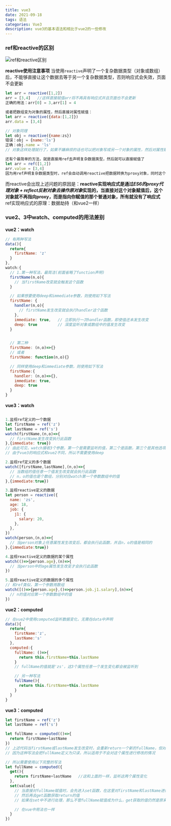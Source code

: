```yaml
---
title: vue3
date: 2021-09-18
tags: 语法
categories: Vue3
description: vue3的基本语法和相比于vue2的一些修改
---
```

### ref和reactive的区别
![ref和reactive区别](ref_reactive.png)

**reactive使用注意事项**
当使用`reactive`声明了一个复杂数据类型（对象或数组）后，不能够直接让这个数据去等于另一个复杂数据类型，否则响应式会失效，页面不会更新
```javascript
let arr = reactive([1,2])
arr = [3,4]   //这样直接赋值arr将不再具有响应式并且页面也不会更新
正确的用法：arr[0] = 3,arr[1] = 4

或者把数组变为对象的属性，然后直接对属性赋值：
let arr = reactive({data:[1,2]})
arr.data = [3,4]

// 对象同理
let obj = reactive({name:zs})
错误：obj = {name:'ls'}
正确：obj.name = 'ls'
// 对象这样处理就行了，如果不嫌麻烦的话也可以把对象写成另一个对象的属性，然后对属性赋值

还有个最简单的方法，就是直接用ref去声明复杂数据类型，然后就可以直接赋值了
let arr = ref([1,2])
arr.value = [3,4]
因为用ref声明复杂数据类型时，ref会自动调用reactive把数据转换为proxy对象，同时这个对象属于ref的value属性。所以这就和上面自己定义一个对象的属性一样，只不过这个更简洁
```
而reactive会出现上述问题的原因是：**reactive实现响应式是通过*ES6的proxy代理对象 + reflect反射对象去操作原对象*实现的，当直接对这个对象赋值后，这个对象就不再指向proxy，而是指向你赋值的那个普通对象，所有就没有了响应式**
ref实现响应式的原理：数据劫持（和vue2一样）

### vue2、3中watch、computed的用法差别
**vue2：watch**
```javascript
// 有两种写法
data(){
  return{
    firstName: 'z'
  }
},
watch:{
  // 1.第一种写法，最简洁(前面省略了function声明)
  firstName(n,o){
    // 当firstName改变就会触发这个函数
  }

  // 如果想要使用deep和immediate参数，则使用如下写法
  firstName: {
    handler(n,o){
      // firstName发生改变就会执行handler这个函数
    },
    immediate: true,   // 立即执行一次handler函数，即使值还未发生改变
    deep: true         // 深度监听对象或数组中的值发生改变
  }


  // 第二种
  firstName: (n,o)=>{}
  // 或者
  firstName: function(n,o){}

  // 同样使用deep和immediate参数，则使用如下写法
  firstName:{
    handler: (n,o)=>{},
    immediate: true,
    deep: true
  } 
}
```
**vue3：watch**
```javascript

1.监视ref定义的一个数据
let firstName = ref('z')
let lastName = ref('s')
watch(firstName,(n,o)=>{
  // firstName发生改变执行此函数
},{immediate: true})
// 由此可见，watch接收3个参数，第一个是需要监听的值，第二个是函数，第三个是其他选项
// 由于vue3的响应式和vue2不同，所以不需要使用deep

2.监视ref定义的多个数据
watch([firstName,lastName],(n,o)=>{
  // 当数组的值任意一个值发生改变就会执行此函数
  // n，o的值也是个数组，分别对应watch第一个参数数组中的值
},{immediate:true})

3.监视reactive定义的数据
let person = reactive({
  name: 'zs',
  age: 18,
  job: {
    j1: {
      salary: 20,
    },
  },
})
watch(person,(n,o)=>{
  // 当person对象上任意属性发生改变后，都会执行此函数，并且n，o的值是相同的
},{immediate:true})

4.监视reactive定义的数据的某个属性
watch(()=>{person.age},(n)=>{
  // 当person中的age属性发生改变才会执行此函数
})

5.监视reactive定义的数据的多个属性
// 和ref类似，第一个参数用数组
watch([()=>{person.age},()=>person.job.j1.salary],(n)=>{
  // n的值对应第一个参数数组中的值
})
```

**vue2：computed**
```javascript
// 在vue2中使用computed监听数据变化，无需在data中声明
data(){
  return{
    firstName:'z',
    lastName:'s'
  },
  computed:{
    fullName: ()=>{
      return this.firstName+this.lastName
    }
    // fullName的值就是'zs'，这3个属性任意一个发生变化都会被监听到

    // 另一种写法
    fullName(){
      return this.firstName+this.lastName
    }
  }
}
```
**vue3：computed**
```javascript
let firstName = ref('z')
let lastName = ref('s')

let fullName = computed(()=>{
  return firstName+lastName
})
// 上述代码当firstName或lastName发生改变时，会重新return一个新的fullName，但对fullName赋值时,上述写法会报错
// 因为这种写法会把fullName定义为只读，所以适用于不会对这个属性进行修改的情况

// 所以需要使用以下完整的写法
let fullName = computed({
  get(){
    return firstName+lastName   //这和上面的一样，监听这两个属性变化
  },
  set(value){
    // 当直接对fullName赋值时，会先进入set函数，在这里对firstName和lastName进行处理
    // 然后再去get函数获取return的值
    // 如果在set中不进行处理，那么不管fullName赋值成为什么，get获取的值仍然是原来的值，相当于赋值无效

    // 在vue中用法也一样
  }
})
```